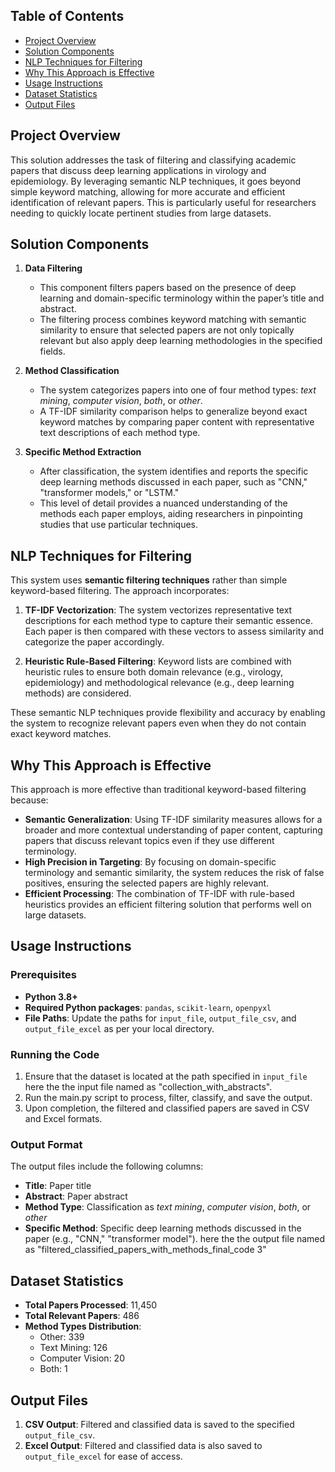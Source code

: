 
## Table of Contents
- [Project Overview](#project-overview)
- [Solution Components](#solution-components)
- [NLP Techniques for Filtering](#nlp-techniques-for-filtering)
- [Why This Approach is Effective](#why-this-approach-is-effective)
- [Usage Instructions](#usage-instructions)
- [Dataset Statistics](#dataset-statistics)
- [Output Files](#output-files)

## Project Overview

This solution addresses the task of filtering and classifying academic papers that discuss deep learning applications in virology and epidemiology. By leveraging semantic NLP techniques, it goes beyond simple keyword matching, allowing for more accurate and efficient identification of relevant papers. This is particularly useful for researchers needing to quickly locate pertinent studies from large datasets.

## Solution Components

1. **Data Filtering**
   - This component filters papers based on the presence of deep learning and domain-specific terminology within the paper’s title and abstract.
   - The filtering process combines keyword matching with semantic similarity to ensure that selected papers are not only topically relevant but also apply deep learning methodologies in the specified fields.

2. **Method Classification**
   - The system categorizes papers into one of four method types: *text mining*, *computer vision*, *both*, or *other*.
   - A TF-IDF similarity comparison helps to generalize beyond exact keyword matches by comparing paper content with representative text descriptions of each method type.

3. **Specific Method Extraction**
   - After classification, the system identifies and reports the specific deep learning methods discussed in each paper, such as "CNN," "transformer models," or "LSTM."
   - This level of detail provides a nuanced understanding of the methods each paper employs, aiding researchers in pinpointing studies that use particular techniques.

## NLP Techniques for Filtering

This system uses **semantic filtering techniques** rather than simple keyword-based filtering. The approach incorporates:

1. **TF-IDF Vectorization**: The system vectorizes representative text descriptions for each method type to capture their semantic essence. Each paper is then compared with these vectors to assess similarity and categorize the paper accordingly.

2. **Heuristic Rule-Based Filtering**: Keyword lists are combined with heuristic rules to ensure both domain relevance (e.g., virology, epidemiology) and methodological relevance (e.g., deep learning methods) are considered.

These semantic NLP techniques provide flexibility and accuracy by enabling the system to recognize relevant papers even when they do not contain exact keyword matches.

## Why This Approach is Effective

This approach is more effective than traditional keyword-based filtering because:

- **Semantic Generalization**: Using TF-IDF similarity measures allows for a broader and more contextual understanding of paper content, capturing papers that discuss relevant topics even if they use different terminology.
- **High Precision in Targeting**: By focusing on domain-specific terminology and semantic similarity, the system reduces the risk of false positives, ensuring the selected papers are highly relevant.
- **Efficient Processing**: The combination of TF-IDF with rule-based heuristics provides an efficient filtering solution that performs well on large datasets.

## Usage Instructions

### Prerequisites

- **Python 3.8+**
- **Required Python packages**: `pandas`, `scikit-learn`, `openpyxl`
- **File Paths**: Update the paths for `input_file`, `output_file_csv`, and `output_file_excel` as per your local directory.

### Running the Code

1. Ensure that the dataset is located at the path specified in `input_file` here the the input file named as "collection_with_abstracts".
2. Run the main.py script to process, filter, classify, and save the output.
3. Upon completion, the filtered and classified papers are saved in CSV and Excel formats.

### Output Format

The output files include the following columns:
- **Title**: Paper title
- **Abstract**: Paper abstract
- **Method Type**: Classification as *text mining*, *computer vision*, *both*, or *other*
- **Specific Method**: Specific deep learning methods discussed in the paper (e.g., "CNN," "transformer model").
   here the the output file named as "filtered_classified_papers_with_methods_final_code 3"
## Dataset Statistics

- **Total Papers Processed**: 11,450
- **Total Relevant Papers**: 486
- **Method Types Distribution**:
  - Other: 339
  - Text Mining: 126
  - Computer Vision: 20
  - Both: 1

## Output Files

1. **CSV Output**: Filtered and classified data is saved to the specified `output_file_csv`.
2. **Excel Output**: Filtered and classified data is also saved to `output_file_excel` for ease of access.


